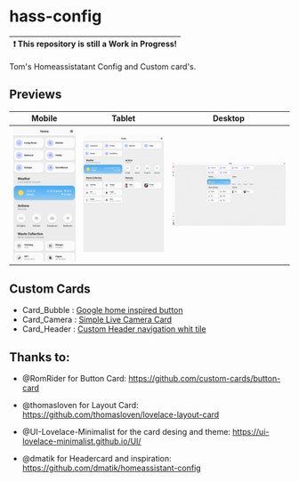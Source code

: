 # hass-config

| :exclamation:  This repository is still a Work in Progress! |
| ----------------------------------------------------------- |

Tom's Homeassistatant Config and Custom card's.

## Previews

| Mobile                            | Tablet                            | Desktop                             |
| --------------------------------- | --------------------------------- | ----------------------------------- |
| ![Mobile.gif](/images/Mobile.gif) | ![Tablet.gif](/images/Tablet.gif) | ![Desktop.gif](/images/Desktop.gif) |

## Custom Cards

- Card_Bubble : [Google home inspired button](/custom-cards/card_bubble/README.md)
- Card_Camera : [Simple Live Camera Card](/custom-cards/card_bubble/README.md)
- Card_Header : [Custom Header navigation whit tile](/custom-cards/card_bubble/README.md)

## Thanks to:

- @RomRider for Button Card:  https://github.com/custom-cards/button-card

- @thomasloven for Layout Card: https://github.com/thomasloven/lovelace-layout-card

- @UI-Lovelace-Minimalist for the card desing and theme: https://ui-lovelace-minimalist.github.io/UI/

- @dmatik for Headercard and inspiration: https://github.com/dmatik/homeassistant-config
